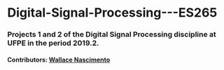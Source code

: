 # Digital-Signal-Processing---ES265

### Projects 1 and 2 of the Digital Signal Processing discipline at UFPE in the period 2019.2.

#### Contributors: [Wallace Nascimento](http://github.com/Wallace-NMelo)
